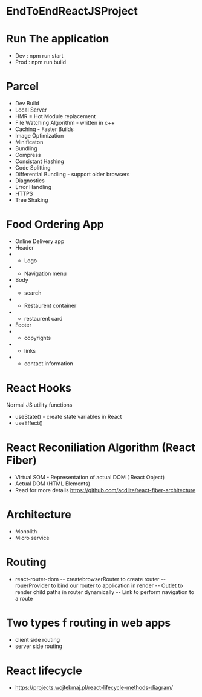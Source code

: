 # EndToEndReactJSProject

# Run The application

- Dev : npm run start
- Prod : npm run build

# Parcel

- Dev Build
- Local Server
- HMR = Hot Module replacement
- File Watching Algorithm - written in c++
- Caching - Faster Builds
- Image Optimization
- Minificaton
- Bundling
- Compress
- Consistant Hashing
- Code Splitting
- Differential Bundling - support older browsers
- Diagnostics
- Error Handling
- HTTPS
- Tree Shaking

# Food Ordering App

- Online Delivery app
- Header
- - Logo
- - Navigation menu
- Body
- - search
- - Restaurent container
- - restaurent card
- Footer
- - copyrights
- - links
- - contact information

# React Hooks

Normal JS utility functions

- useState() - create state variables in React
- useEffect()

# React Reconiliation Algorithm (React Fiber)

- Virtual SOM - Representation of actual DOM ( React Object)
- Actual DOM (HTML Elements)
- Read for more details https://github.com/acdlite/react-fiber-architecture

# Architecture

- Monolith
- Micro service

# Routing

- react-router-dom
  -- createbrowserRouter to create router
  -- rouerProvider to bind our router to application in render
  -- Outlet to render child paths in router dynamically
  -- Link to perform navigation to a route

# Two types f routing in web apps

- client side routing
- server side routing

# React lifecycle

- https://projects.wojtekmaj.pl/react-lifecycle-methods-diagram/
